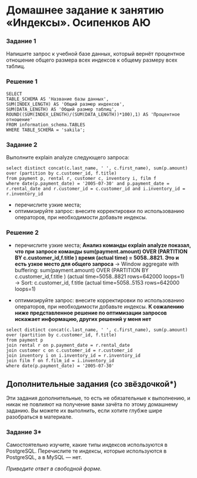 
# Домашнее задание к занятию «Индексы». Осипенков АЮ

### Задание 1

Напишите запрос к учебной базе данных, который вернёт процентное отношение общего размера всех индексов к общему размеру всех таблиц.

### Решение 1

```mysql
SELECT 
TABLE_SCHEMA AS 'Название базы данных', 
SUM(INDEX_LENGTH) AS 'Общий размер индексов', 
SUM(DATA_LENGTH) AS 'Общий размер таблиц', 
ROUND((SUM(INDEX_LENGTH)/(SUM(DATA_LENGTH))*100),1) AS 'Процентное отношение'
FROM information_schema.TABLES
WHERE TABLE_SCHEMA = 'sakila';
```

### Задание 2

Выполните explain analyze следующего запроса:
```mysql
select distinct concat(c.last_name, ' ', c.first_name), sum(p.amount) over (partition by c.customer_id, f.title)
from payment p, rental r, customer c, inventory i, film f
where date(p.payment_date) = '2005-07-30' and p.payment_date = r.rental_date and r.customer_id = c.customer_id and i.inventory_id = r.inventory_id
```
- перечислите узкие места;
- оптимизируйте запрос: внесите корректировки по использованию операторов, при необходимости добавьте индексы.

### Решение 2

- перечислите узкие места;
**Анализ команды explain analyze показал, что при запросе команды sum(payment.amount) OVER (PARTITION BY c.customer_id,f.title ) время (actual time) = 5058..8821. Это и есть узкое место для общего запроса**
-> Window aggregate with buffering: sum(payment.amount) OVER (PARTITION BY c.customer_id,f.title )   (actual time=5058..8821 rows=642000 loops=1)  
-> Sort: c.customer_id, f.title  (actual time=5058..5153 rows=642000 loops=1)  
  
- оптимизируйте запрос: внесите корректировки по использованию операторов, при необходимости добавьте индексы.
**К сожалению ниже представленное решение по оптимизации запросов искажает информацию, других решений у меня нет**
```mysql
select distinct concat(c.last_name, ' ', c.first_name), sum(p.amount) over (partition by c.customer_id, f.title)
from payment p
join rental r on p.payment_date = r.rental_date
join customer c on c.customer_id = r.customer_id 
join inventory i on i.inventory_id = r.inventory_id 
join film f on f.film_id = i.inventory_id 
where date(p.payment_date) = '2005-07-30'
```

## Дополнительные задания (со звёздочкой*)
Эти задания дополнительные, то есть не обязательные к выполнению, и никак не повлияют на получение вами зачёта по этому домашнему заданию. Вы можете их выполнить, если хотите глубже шире разобраться в материале.

### Задание 3*

Самостоятельно изучите, какие типы индексов используются в PostgreSQL. Перечислите те индексы, которые используются в PostgreSQL, а в MySQL — нет.

*Приведите ответ в свободной форме.*
